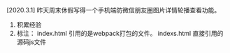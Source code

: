 [2020.3.1] 昨天周末休假写得一个手机端防微信朋友圈图片详情轮播查看功能。
1. 积累经验
2. 标注：
     index.html 引用的是webpack打包的文件。
     indexs.html 直接引用的源码js文件
